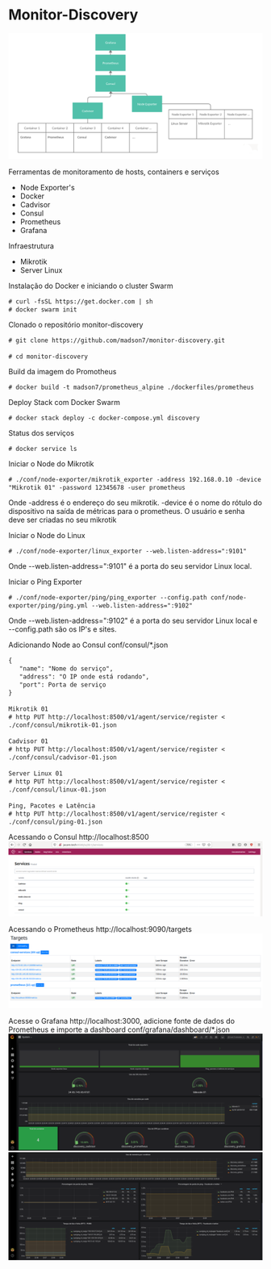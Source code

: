 # Monitor-Discovery
 
![](img/schema.png)
 
Ferramentas de monitoramento de hosts, containers e serviços
 
- Node Exporter's
- Docker
- Cadvisor
- Consul
- Prometheus
- Grafana
 
Infraestrutura
 
- Mikrotik
- Server Linux
 
Instalação do Docker e iniciando o cluster Swarm
```
# curl -fsSL https://get.docker.com | sh
# docker swarm init
```
 
Clonado o repositório monitor-discovery
```
# git clone https://github.com/madson7/monitor-discovery.git
 
# cd monitor-discovery
```
 
Build da imagem do Promotheus
```
# docker build -t madson7/prometheus_alpine ./dockerfiles/prometheus
```
 
Deploy Stack com Docker Swarm
```
# docker stack deploy -c docker-compose.yml discovery
```
 
Status dos serviços
```
# docker service ls
```
 
Iniciar o Node do Mikrotik
```
# ./conf/node-exporter/mikrotik_exporter -address 192.168.0.10 -device "Mikrotik 01" -password 12345678 -user prometheus
```
Onde -address é o endereço do seu mikrotik. -device é o nome do rótulo do dispositivo na saída de métricas para o prometheus. O usuário e senha deve ser criadas no seu mikrotik
 
Iniciar o Node do Linux
```
# ./conf/node-exporter/linux_exporter --web.listen-address=":9101"
```
Onde --web.listen-address=":9101" é a porta do seu servidor Linux local.
 
Iniciar o Ping Exporter
```
# ./conf/node-exporter/ping/ping_exporter --config.path conf/node-exporter/ping/ping.yml --web.listen-address=":9102"
```
Onde --web.listen-address=":9102" é a porta do seu servidor Linux local e --config.path são os IP's e sites.
 
Adicionando Node ao Consul
conf/consul/*.json
```
{
   "name": "Nome do serviço",
   "address": "O IP onde está rodando",
   "port": Porta de serviço
}
 
Mikrotik 01
# http PUT http://localhost:8500/v1/agent/service/register < ./conf/consul/mikrotik-01.json
 
Cadvisor 01
# http PUT http://localhost:8500/v1/agent/service/register < ./conf/consul/cadvisor-01.json
 
Server Linux 01
# http PUT http://localhost:8500/v1/agent/service/register < ./conf/consul/linux-01.json
 
Ping, Pacotes e Latência
# http PUT http://localhost:8500/v1/agent/service/register < ./conf/consul/ping-01.json
```
 
Acessando o Consul
http://localhost:8500
![](img/consul.png)
 
Acessando o Prometheus
http://localhost:9090/targets
![](img/prometheus.png)
 
Acesse o Grafana http://localhost:3000, adicione fonte de dados do Prometheus e importe a dashboard conf/grafana/dashboard/*.json
![](img/grafana01.png)
![](img/grafana02.png)